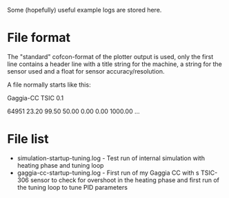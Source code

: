 Some (hopefully) useful example logs are stored here. 

File format
===========
The "standard" cofcon-format of the plotter output is used, only the first line contains a header line with a title string for the machine, a string for the sensor used and a float for sensor accuracy/resolution.

A file normally starts like this:

Gaggia-CC TSIC 0.1

64951 23.20 99.50 50.00 0.00 0.00 1000.00
...

File list 
=========

* simulation-startup-tuning.log - Test run of internal simulation with heating phase and tuning loop
* gaggia-cc-startup-tuning.log - First run of my Gaggia CC with s TSIC-306 sensor to check for overshoot in the heating phase and first run of the tuning loop to tune PID parameters
